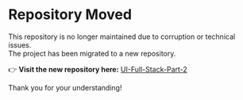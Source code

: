 # Repository Moved

This repository is no longer maintained due to corruption or technical issues.  
The project has been migrated to a new repository.

👉 **Visit the new repository here:** [UI-Full-Stack-Part-2](https://github.com/01MOHDHASAN11/UI-Full-Stack-Part-2)

Thank you for your understanding!
